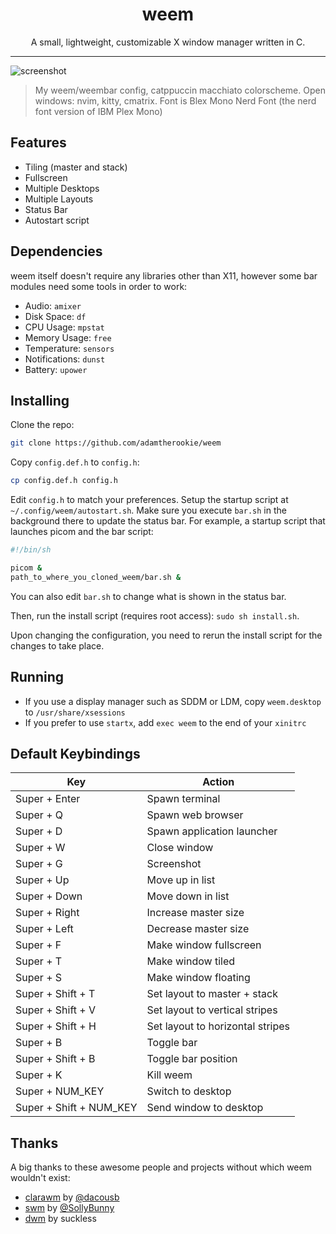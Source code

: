<div style="text-align:center">
<h1>weem</h1>
A small, lightweight, customizable X window manager written in C.
</div>

<hr>

![screenshot](./screenshot.png)
> My weem/weembar config, catppuccin macchiato colorscheme. Open windows: nvim, kitty, cmatrix. Font is Blex Mono Nerd Font (the nerd font version of IBM Plex Mono)

## Features
- Tiling (master and stack)
- Fullscreen
- Multiple Desktops
- Multiple Layouts
- Status Bar
- Autostart script

## Dependencies
weem itself doesn't require any libraries other than X11, however some bar modules need some tools in order to work:
- Audio: `amixer`
- Disk Space: `df`
- CPU Usage: `mpstat`
- Memory Usage: `free`
- Temperature: `sensors`
- Notifications: `dunst`
- Battery: `upower`

## Installing
Clone the repo:
```sh
git clone https://github.com/adamtherookie/weem
```
Copy `config.def.h` to `config.h`:
```sh
cp config.def.h config.h
```
Edit `config.h` to match your preferences. Setup the startup script at `~/.config/weem/autostart.sh`. Make sure you execute `bar.sh` in the background there to update the status bar. For example, a startup script that launches picom and the bar script:

```sh
#!/bin/sh

picom &
path_to_where_you_cloned_weem/bar.sh &
```

You can also edit `bar.sh` to change what is shown in the status bar. 

Then, run the install script (requires root access): `sudo sh install.sh`.

Upon changing the configuration, you need to rerun the install script for the changes to take place. 

## Running
- If you use a display manager such as SDDM or LDM, copy `weem.desktop` to `/usr/share/xsessions`
- If you prefer to use `startx`, add `exec weem` to the end of your `xinitrc`

## Default Keybindings
| Key | Action |
|-----|--------|
| Super + Enter | Spawn terminal |
| Super + Q | Spawn web browser |
| Super + D | Spawn application launcher |
| Super + W | Close window |
| Super + G | Screenshot |
| Super + Up | Move up in list |
| Super + Down | Move down in list |
| Super + Right | Increase master size |
| Super + Left | Decrease master size |
| Super + F | Make window fullscreen |
| Super + T | Make window tiled |
| Super + S | Make window floating |
| Super + Shift + T | Set layout to master + stack |
| Super + Shift + V | Set layout to vertical stripes |
| Super + Shift + H | Set layout to horizontal stripes |
| Super + B | Toggle bar |
| Super + Shift + B | Toggle bar position |
| Super + K | Kill weem |
| Super + NUM_KEY | Switch to desktop |
| Super + Shift + NUM_KEY | Send window to desktop |

## Thanks
A big thanks to these awesome people and projects without which weem wouldn't exist:
- [clarawm](https://github.com/dacousb/clarawm) by [@dacousb](https://github.com/dacousb)
- [swm](https://github.com/SollyBunny/swm) by [@SollyBunny](https://github.com/SollyBunny)
- [dwm](https://dwm.suckless.org/) by suckless
